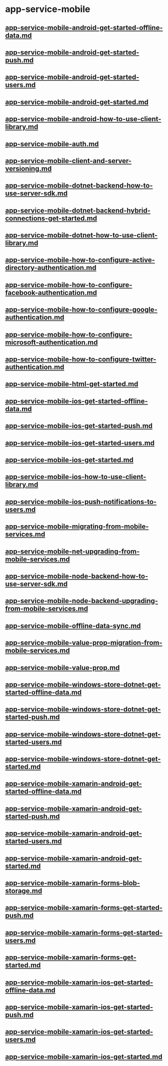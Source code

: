 # app-service-mobile
## [app-service-mobile-android-get-started-offline-data.md](app-service-mobile-android-get-started-offline-data.md)
## [app-service-mobile-android-get-started-push.md](app-service-mobile-android-get-started-push.md)
## [app-service-mobile-android-get-started-users.md](app-service-mobile-android-get-started-users.md)
## [app-service-mobile-android-get-started.md](app-service-mobile-android-get-started.md)
## [app-service-mobile-android-how-to-use-client-library.md](app-service-mobile-android-how-to-use-client-library.md)
## [app-service-mobile-auth.md](app-service-mobile-auth.md)
## [app-service-mobile-client-and-server-versioning.md](app-service-mobile-client-and-server-versioning.md)
## [app-service-mobile-dotnet-backend-how-to-use-server-sdk.md](app-service-mobile-dotnet-backend-how-to-use-server-sdk.md)
## [app-service-mobile-dotnet-backend-hybrid-connections-get-started.md](app-service-mobile-dotnet-backend-hybrid-connections-get-started.md)
## [app-service-mobile-dotnet-how-to-use-client-library.md](app-service-mobile-dotnet-how-to-use-client-library.md)
## [app-service-mobile-how-to-configure-active-directory-authentication.md](app-service-mobile-how-to-configure-active-directory-authentication.md)
## [app-service-mobile-how-to-configure-facebook-authentication.md](app-service-mobile-how-to-configure-facebook-authentication.md)
## [app-service-mobile-how-to-configure-google-authentication.md](app-service-mobile-how-to-configure-google-authentication.md)
## [app-service-mobile-how-to-configure-microsoft-authentication.md](app-service-mobile-how-to-configure-microsoft-authentication.md)
## [app-service-mobile-how-to-configure-twitter-authentication.md](app-service-mobile-how-to-configure-twitter-authentication.md)
## [app-service-mobile-html-get-started.md](app-service-mobile-html-get-started.md)
## [app-service-mobile-ios-get-started-offline-data.md](app-service-mobile-ios-get-started-offline-data.md)
## [app-service-mobile-ios-get-started-push.md](app-service-mobile-ios-get-started-push.md)
## [app-service-mobile-ios-get-started-users.md](app-service-mobile-ios-get-started-users.md)
## [app-service-mobile-ios-get-started.md](app-service-mobile-ios-get-started.md)
## [app-service-mobile-ios-how-to-use-client-library.md](app-service-mobile-ios-how-to-use-client-library.md)
## [app-service-mobile-ios-push-notifications-to-users.md](app-service-mobile-ios-push-notifications-to-users.md)
## [app-service-mobile-migrating-from-mobile-services.md](app-service-mobile-migrating-from-mobile-services.md)
## [app-service-mobile-net-upgrading-from-mobile-services.md](app-service-mobile-net-upgrading-from-mobile-services.md)
## [app-service-mobile-node-backend-how-to-use-server-sdk.md](app-service-mobile-node-backend-how-to-use-server-sdk.md)
## [app-service-mobile-node-backend-upgrading-from-mobile-services.md](app-service-mobile-node-backend-upgrading-from-mobile-services.md)
## [app-service-mobile-offline-data-sync.md](app-service-mobile-offline-data-sync.md)
## [app-service-mobile-value-prop-migration-from-mobile-services.md](app-service-mobile-value-prop-migration-from-mobile-services.md)
## [app-service-mobile-value-prop.md](app-service-mobile-value-prop.md)
## [app-service-mobile-windows-store-dotnet-get-started-offline-data.md](app-service-mobile-windows-store-dotnet-get-started-offline-data.md)
## [app-service-mobile-windows-store-dotnet-get-started-push.md](app-service-mobile-windows-store-dotnet-get-started-push.md)
## [app-service-mobile-windows-store-dotnet-get-started-users.md](app-service-mobile-windows-store-dotnet-get-started-users.md)
## [app-service-mobile-windows-store-dotnet-get-started.md](app-service-mobile-windows-store-dotnet-get-started.md)
## [app-service-mobile-xamarin-android-get-started-offline-data.md](app-service-mobile-xamarin-android-get-started-offline-data.md)
## [app-service-mobile-xamarin-android-get-started-push.md](app-service-mobile-xamarin-android-get-started-push.md)
## [app-service-mobile-xamarin-android-get-started-users.md](app-service-mobile-xamarin-android-get-started-users.md)
## [app-service-mobile-xamarin-android-get-started.md](app-service-mobile-xamarin-android-get-started.md)
## [app-service-mobile-xamarin-forms-blob-storage.md](app-service-mobile-xamarin-forms-blob-storage.md)
## [app-service-mobile-xamarin-forms-get-started-push.md](app-service-mobile-xamarin-forms-get-started-push.md)
## [app-service-mobile-xamarin-forms-get-started-users.md](app-service-mobile-xamarin-forms-get-started-users.md)
## [app-service-mobile-xamarin-forms-get-started.md](app-service-mobile-xamarin-forms-get-started.md)
## [app-service-mobile-xamarin-ios-get-started-offline-data.md](app-service-mobile-xamarin-ios-get-started-offline-data.md)
## [app-service-mobile-xamarin-ios-get-started-push.md](app-service-mobile-xamarin-ios-get-started-push.md)
## [app-service-mobile-xamarin-ios-get-started-users.md](app-service-mobile-xamarin-ios-get-started-users.md)
## [app-service-mobile-xamarin-ios-get-started.md](app-service-mobile-xamarin-ios-get-started.md)
